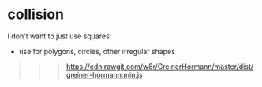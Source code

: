 # collision

I don't want to just use squares:
  - use for polygons, circles, other irregular shapes

  >>> https://cdn.rawgit.com/w8r/GreinerHormann/master/dist/greiner-hormann.min.js
